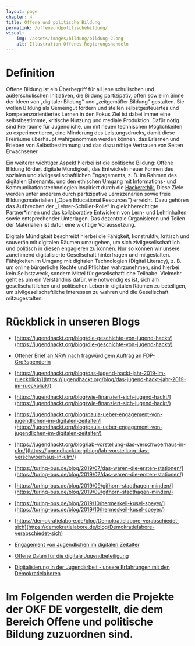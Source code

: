 ```yaml
---
layout: page
chapter: 4
title: Offene und politische Bildung
permalink: /offeneundpolitischebildung/
visual:
    img: /assets/images/bildung/bildung-2.png
    alt: Illustration Offenes Regierungshandeln
---
```


# Definition

Offene Bildung ist ein Überbegriff für all jene schulischen und außerschulischen Initiativen, die Bildung partizipativ, offen sowie im Sinne der Ideen von „digitaler Bildung" und „zeitgemäßer Bildung" gestalten. Sie wollen Bildung als Gemeingut fördern und stellen selbstgesteuertes und kompetenzorientiertes Lernen in den Fokus Ziel ist dabei immer eine selbstbestimmte, kritische Nutzung und mediale Produktion. Dafür nötig sind Freiräume für Jugendliche, um mit neuen technischen Möglichkeiten zu experimentieren, eine Minderung des Leistungsdrucks, damit diese Freiräume überhaupt wahrgenommen werden können, das Erlernen und Erleben von Selbstbestimmung und das dazu nötige Vertrauen von Seiten Erwachsener.

Ein weiterer wichtiger Aspekt hierbei ist die politische Bildung: Offene Bildung fördert digitale Mündigkeit, das Entwickeln neuer Formen des sozialen und zivilgesellschaftlichen Engagements, z. B. im Rahmen des digitalen Ehrenamts, und den ethischen Umgang mit Informations- und Kommunikationstechnologien inspiriert durch die [Hackerethik](https://www.ccc.de/hackerethics)[.](https://www.ccc.de/hackerethics) Diese Ziele werden unter anderem durch partizipative Lernszenarien sowie freie Bildungsmaterialien („Open Educational Resources") erreicht. Dazu gehören das Aufbrechen der „Lehrer-Schüler-Rolle“ in gleichberechtigte Partner*innen und das kollaborative Entwickeln von Lern- und Lehrinhalten sowie entsprechender Unterlagen. Das dezentrale Organisieren und Teilen der Materialien ist dafür eine wichtige Voraussetzung. 

Digitale Mündigkeit beschreibt hierbei die Fähigkeit, konstruktiv, kritisch und souverän mit digitalen Räumen umzugehen, um sich zivilgesellschaftlich und politisch in diesen engagieren zu können. Nur so können wir unsere zunehmend digitalisierte Gesellschaft hinterfragen und mitgestalten. Fähigkeiten im Umgang mit digitalen Technologien (Digital Literacy), z. B. um online bürgerliche Rechte und Pflichten wahrzunehmen, sind hierbei kein Selbstzweck, sondern Mittel für gesellschaftliche Teilhabe. Vielmehr geht es um ein Verständnis dafür, wie notwendig es ist, sich am gesellschaftlichen und politischen Leben in digitalen Räumen zu beteiligen, um zivilgesellschaftliche Interessen zu wahren und die Gesellschaft mitzugestalten.
<br>

# Rückblick in unseren Blogs
		

* [https://jugendhackt.org/blog/die-geschichte-von-jugend-hackt/](https://jugendhackt.org/blog/die-geschichte-von-jugend-hackt/)

* [Offener Brief an NRW nach fragwürdigem Auftrag an FDP-Großspenderin](https://okfn.de/blog/2019/06/offener-brief-zum-vergabefall-haba-digital/)

* [https://jugendhackt.org/blog/das-jugend-hackt-jahr-2019-im-rueckblick/](https://jugendhackt.org/blog/das-jugend-hackt-jahr-2019-im-rueckblick/)

* [https://jugendhackt.org/blog/wie-finanziert-sich-jugend-hackt/](https://jugendhackt.org/blog/wie-finanziert-sich-jugend-hackt/)

* [https://jugendhackt.org/blog/paula-ueber-engagement-von-jugendlichen-im-digitalen-zeitalter/](https://jugendhackt.org/blog/paula-ueber-engagement-von-jugendlichen-im-digitalen-zeitalter/)

* [https://jugendhackt.org/blog/lab-vorstellung-das-verschwoerhaus-in-ulm/](https://jugendhackt.org/blog/lab-vorstellung-das-verschwoerhaus-in-ulm/)

* [https://turing-bus.de/blog/2019/07/das-waren-die-ersten-stationen/](https://turing-bus.de/blog/2019/07/das-waren-die-ersten-stationen/)

* [https://turing-bus.de/blog/2019/09/gifhorn-stadthagen-minden/](https://turing-bus.de/blog/2019/09/gifhorn-stadthagen-minden/)

* [https://turing-bus.de/blog/2019/10/hermeskeil-kusel-speyer/](https://turing-bus.de/blog/2019/10/hermeskeil-kusel-speyer/)

* [https://demokratielabore.de/blog/Demokratielabore-verabschiedet-sich](https://demokratielabore.de/blog/Demokratielabore-verabschiedet-sich)

* [Engagement von Jugendlichen im digitalen Zeitalter](https://okfn.de/blog/2019/05/engagement-von-jugendlichen-im-digitalen-zeitalter/)

* [Offene Daten für die digitale Jugendbeteiligung](https://okfn.de/blog/2019/04/offene-daten-fuer-die-digitale-jugendbeteiligung/)

* [Digitalisierung in der Jugendarbeit - unsere Erfahrungen mit den Demokratielaboren](https://okfn.de/blog/2019/04/digitalisierung-jugendarbeit-erfahrungen-demokratielabore/)

# Im Folgenden werden die Projekte der OKF DE vorgestellt, die dem Bereich Offene und politische Bildung zuzuordnen sind.
